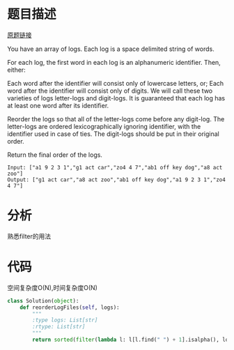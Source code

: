 
# 题目描述
[原题链接](https://leetcode.com/problems/reorder-log-files/)

You have an array of logs.  Each log is a space delimited string of words.

For each log, the first word in each log is an alphanumeric identifier.  Then, either:

Each word after the identifier will consist only of lowercase letters, or;
Each word after the identifier will consist only of digits.
We will call these two varieties of logs letter-logs and digit-logs.  It is guaranteed that each log has at least one word after its identifier.

Reorder the logs so that all of the letter-logs come before any digit-log.  The letter-logs are ordered lexicographically ignoring identifier, with the identifier used in case of ties.  The digit-logs should be put in their original order.

Return the final order of the logs.

```
Input: ["a1 9 2 3 1","g1 act car","zo4 4 7","ab1 off key dog","a8 act zoo"]
Output: ["g1 act car","a8 act zoo","ab1 off key dog","a1 9 2 3 1","zo4 4 7"]
```

<!--more-->

# 分析
熟悉filter的用法

# 代码
空间复杂度O(N),时间复杂度O(N)
```Python 
class Solution(object):
    def reorderLogFiles(self, logs):
        """
        :type logs: List[str]
        :rtype: List[str]
        """
        return sorted(filter(lambda l: l[l.find(" ") + 1].isalpha(), logs), key = lambda x: x[x.find(" "):]) + list(filter(lambda l: l[l.find(" ") + 1].isdigit(), logs))
```
            